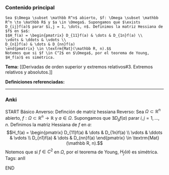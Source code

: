 ### Contenido principal

```ad-Formal
Sea $\Omega \subset \mathbb R^n$ abierto, $f: \Omega \subset \mathbb R^n \to \mathbb R$ y $a \in \Omega$. Supongamos que $\exists D_{ij}f(a)$ parar $i,j = 1, \dots, n$. Definimos la matriz Hessiana de $f$ en $a$:
$$H_f(a) = \begin{pmatrix} D_{11}f(a) & \dots & D_{1n}f(a) \\
\vdots & \ddots & \vdots \\
D_{n1}f(a) & \dots & D_{nn}f(a)
\end{pmatrix} \in \textrm{Mat}(\mathbb R, n).$$
Notemos que si $f \in C^2$ en $\Omega$, por el teorema de Young, $H_f(a)$ es simétrica.
```

**Tema:** [[Derivadas de orden superior y extremos relativos#3. Extremos relativos y absolutos.]]

**Definiciones referenciadas:**

---
### Anki

START
Básico
Anverso: Definción de matriz hessiana
Reverso: Sea $\Omega \subset \mathbb R^n$ abierto, $f: \Omega \subset \mathbb R^n \to \mathbb R$ y $a \in \Omega$. Supongamos que $\exists D_{ij}f(a)$ parar $i,j = 1, \dots, n$. Definimos la matriz Hessiana de $f$ en $a$:
$$H_f(a) = \begin{pmatrix} D_{11}f(a) & \dots & D_{1n}f(a) \\
\vdots & \ddots & \vdots \\
D_{n1}f(a) & \dots & D_{nn}f(a)
\end{pmatrix} \in \textrm{Mat}(\mathbb R, n).$$
Notemos que si $f \in C^2$ en $\Omega$, por el teorema de Young, $H_f(a)$ es simétrica.
Tags: anII
<!--ID: 1731931805157-->
END
